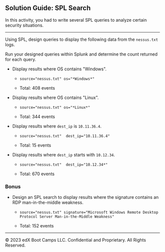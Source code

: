 ## Solution Guide: SPL Search
In this activity, you had to write several SPL queries to analyze certain security situations.

---

Using SPL, design queries to display the following data from the `nessus.txt` logs.

Run your designed queries within Splunk and determine the count returned for each query.

  - Display results where OS contains "Windows".

    - `source="nessus.txt" os="*Windows*"`

    - Total: 408 events

  - Display results where OS contains "Linux".

    - `source="nessus.txt" os="*Linux*"`

    - Total: 344 events

  - Display results where `dest_ip` is `10.11.36.4`.

    - `source="nessus.txt"  dest_ip="10.11.36.4"`

    - Total: 15 events

  - Display results where `dest_ip` starts with `10.12.34`.
  
    - `source="nessus.txt"  dest_ip="10.12.34*"`

    - Total: 670 events 

### Bonus 

* Design an SPL search to display results where the signature contains an RDP man-in-the-middle weakness.

   - `source="nessus.txt" signature="Microsoft Windows Remote Desktop Protocol Server Man-in-the-Middle Weakness"`

   - Total: 152 events 

---

© 2023 edX Boot Camps LLC. Confidential and Proprietary. All Rights Reserved.  